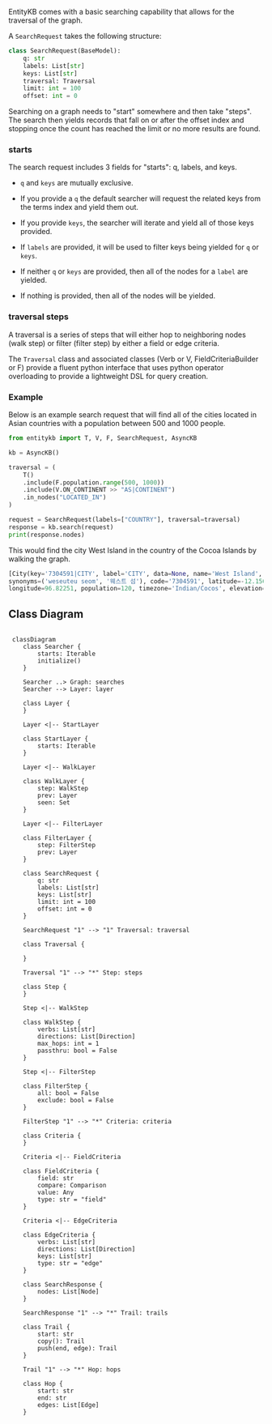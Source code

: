 EntityKB comes with a basic searching capability that allows for the
traversal of the graph.

A `SearchRequest` takes the following structure:

```python
class SearchRequest(BaseModel):
    q: str
    labels: List[str]
    keys: List[str]
    traversal: Traversal
    limit: int = 100
    offset: int = 0
```

Searching on a graph needs to "start" somewhere and then take
"steps". The search then yields records that fall on or after the
offset index and stopping once the count has reached the limit or
no more results are found.

### starts

The search request includes 3 fields for "starts": q, labels, and keys.

* `q` and `keys` are mutually exclusive.

* If you provide a `q` the default searcher will request the related
  keys from the terms index and yield them out.
  
* If you provide `keys`, the searcher will iterate and yield all of those
  keys provided.
  
* If `labels` are provided, it will be used to filter keys being yielded
  for `q` or `keys`.
  
* If neither `q` or `keys` are provided, then all of the nodes for a
  `label` are yielded.
  
* If nothing is provided, then all of the nodes will be yielded.


### traversal steps

A traversal is a series of steps that will either hop to neighboring
nodes (walk step) or filter (filter step) by either a field or edge
criteria.

The `Traversal` class and associated classes (Verb or V,
FieldCriteriaBuilder or F) provide a fluent python interface that
uses python operator overloading to provide a lightweight DSL for
query creation.

### Example

Below is an example search request that will find all of the cities
located in Asian countries with a population between 500 and 1000 people.

```python
from entitykb import T, V, F, SearchRequest, AsyncKB

kb = AsyncKB()

traversal = (
    T()
    .include(F.population.range(500, 1000))
    .include(V.ON_CONTINENT >> "AS|CONTINENT")
    .in_nodes("LOCATED_IN")
)

request = SearchRequest(labels=["COUNTRY"], traversal=traversal)
response = kb.search(request)
print(response.nodes)
```

This would find the city West Island in the country of the Cocoa Islands
by walking the graph.

```python
[City(key='7304591|CITY', label='CITY', data=None, name='West Island',
synonyms=('weseuteu seom', '웨스트 섬'), code='7304591', latitude=-12.15681,
longitude=96.82251, population=120, timezone='Indian/Cocos', elevation=None)]
```


## Class Diagram

```mermaid

 classDiagram
    class Searcher {
        starts: Iterable
        initialize()
    }

    Searcher ..> Graph: searches
    Searcher --> Layer: layer

    class Layer {
    }

    Layer <|-- StartLayer

    class StartLayer {
        starts: Iterable
    }

    Layer <|-- WalkLayer

    class WalkLayer {
        step: WalkStep
        prev: Layer
        seen: Set
    }

    Layer <|-- FilterLayer

    class FilterLayer {
        step: FilterStep
        prev: Layer
    }

    class SearchRequest {
        q: str
        labels: List[str]
        keys: List[str]
        limit: int = 100
        offset: int = 0
    }

    SearchRequest "1" --> "1" Traversal: traversal

    class Traversal {
        
    }

    Traversal "1" --> "*" Step: steps

    class Step {
    }

    Step <|-- WalkStep

    class WalkStep {
        verbs: List[str]
        directions: List[Direction]
        max_hops: int = 1
        passthru: bool = False
    }

    Step <|-- FilterStep

    class FilterStep {
        all: bool = False
        exclude: bool = False
    }

    FilterStep "1" --> "*" Criteria: criteria

    class Criteria {
    }

    Criteria <|-- FieldCriteria

    class FieldCriteria {
        field: str
        compare: Comparison
        value: Any
        type: str = "field"
    }

    Criteria <|-- EdgeCriteria

    class EdgeCriteria {
        verbs: List[str]
        directions: List[Direction]
        keys: List[str]
        type: str = "edge"
    }

    class SearchResponse {
        nodes: List[Node]
    }

    SearchResponse "1" --> "*" Trail: trails

    class Trail {
        start: str
        copy(): Trail
        push(end, edge): Trail
    }

    Trail "1" --> "*" Hop: hops

    class Hop {
        start: str
        end: str
        edges: List[Edge]
    }
```
